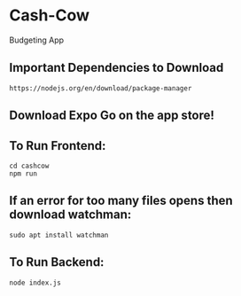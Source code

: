 # Cash-Cow
Budgeting App

## Important Dependencies to Download
```
https://nodejs.org/en/download/package-manager
```
## Download Expo Go on the app store!

## To Run Frontend:
```
cd cashcow
npm run
```
## If an error for too many files opens then download watchman:
```
sudo apt install watchman
```

## To Run Backend:
```
node index.js
```
